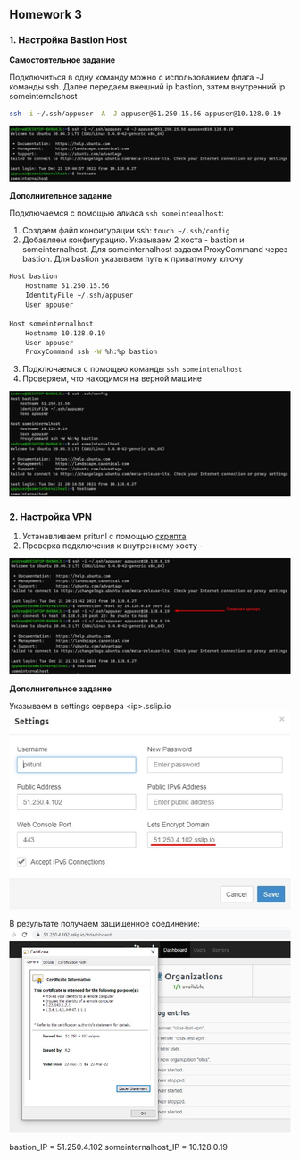 
## Homework 3

### 1. Настройка Bastion Host

<b> Самостоятельное задание </b>

Подключиться в одну команду можно с использованием флага -J команды ssh. Далее передаем внешний ip bastion, затем внутренний ip someinternalshost
```bash
ssh -i ~/.ssh/appuser -A -J appuser@51.250.15.56 appuser@10.128.0.19
```
<img src="./ssh-j.jpg" />

<b> Дополнительное задание  </b>

Подключаемся с помощью алиаса `ssh someintenalhost`:
1. Создаем файл конфигурации ssh: `touch ~/.ssh/config`
2. Добавляем конфигурацию. Указываем 2 хоста - bastion и someinternalhost. Для someinternalhost задаем ProxyCommand через bastion. Для bastion указываем путь к приватному ключу
```bash
Host bastion
    Hostname 51.250.15.56
    IdentityFile ~/.ssh/appuser
    User appuser

Host someinternalhost
    Hostname 10.128.0.19
    User appuser
    ProxyCommand ssh -W %h:%p bastion
```
3. Подключаемся с помощью команды `ssh someintenalhost`
4. Проверяем, что находимся на верной машине

<img src="./ssh-proxy-alias.jpg" />

<br />

### 2. Настройка VPN

1. Устанавливаем pritunl с помощью [скрипта](../../VPN/setupvpn.sh)
2. Проверка подключения к внутреннему хосту -
<img src="./openvpn.jpg" />

<b> Дополнительное задание  </b>

Указываем в settings сервера &lt;ip&gt;.sslip.io
<img src="./ssl-settings.jpg" />

В результате получаем защищенное соединение:
<img src="./ssl.jpg" />

bastion_IP = 51.250.4.102
someinternalhost_IP = 10.128.0.19
